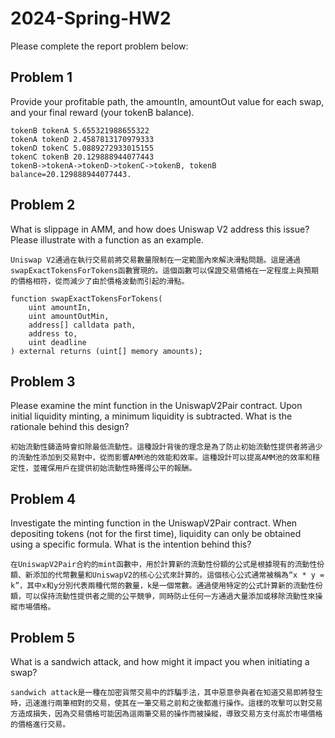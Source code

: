 # 2024-Spring-HW2

Please complete the report problem below:

## Problem 1
Provide your profitable path, the amountIn, amountOut value for each swap, and your final reward (your tokenB balance).
```
tokenB tokenA 5.655321988655322
tokenA tokenD 2.4587813170979333
tokenD tokenC 5.0889272933015155
tokenC tokenB 20.129888944077443
tokenB->tokenA->tokenD->tokenC->tokenB, tokenB balance=20.129888944077443.
```
## Problem 2
What is slippage in AMM, and how does Uniswap V2 address this issue? Please illustrate with a function as an example.

```
Uniswap V2通過在執行交易前將交易數量限制在一定範圍內來解決滑點問題。這是通過swapExactTokensForTokens函數實現的。這個函數可以保證交易價格在一定程度上與預期的價格相符，從而減少了由於價格波動而引起的滑點。
```
```
function swapExactTokensForTokens(
    uint amountIn,
    uint amountOutMin,
    address[] calldata path,
    address to,
    uint deadline
) external returns (uint[] memory amounts);
```

## Problem 3
Please examine the mint function in the UniswapV2Pair contract. Upon initial liquidity minting, a minimum liquidity is subtracted. What is the rationale behind this design?

```
初始流動性鑄造時會扣除最低流動性。這種設計背後的理念是為了防止初始流動性提供者將過少的流動性添加到交易對中，從而影響AMM池的效能和效率。這種設計可以提高AMM池的效率和穩定性，並確保用戶在提供初始流動性時獲得公平的報酬。
```

## Problem 4
Investigate the minting function in the UniswapV2Pair contract. When depositing tokens (not for the first time), liquidity can only be obtained using a specific formula. What is the intention behind this?
```
在UniswapV2Pair合約的mint函數中，用於計算新的流動性份額的公式是根據現有的流動性份額、新添加的代幣數量和UniswapV2的核心公式來計算的。這個核心公式通常被稱為“x * y = k”，其中x和y分別代表兩種代幣的數量，k是一個常數。通過使用特定的公式計算新的流動性份額，可以保持流動性提供者之間的公平競爭，同時防止任何一方通過大量添加或移除流動性來操縱市場價格。
```
## Problem 5
What is a sandwich attack, and how might it impact you when initiating a swap?

```
sandwich attack是一種在加密貨幣交易中的詐騙手法，其中惡意參與者在知道交易即將發生時，迅速進行兩筆相對的交易，使其在一筆交易之前和之後都進行操作。這樣的攻擊可以對交易方造成損失，因為交易價格可能因為這兩筆交易的操作而被操縱，導致交易方支付高於市場價格的價格進行交易。
```